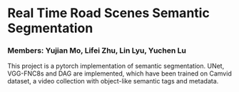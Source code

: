 # Real Time Road Scenes Semantic Segmentation

### Members: Yujian Mo, Lifei Zhu, Lin Lyu, Yuchen Lu

This project is a pytorch implementation of semantic segmentation. UNet, VGG-FNC8s and DAG are implemented, which have been trained on Camvid dataset, 
a video collection with object-like semantic tags and metadata.
